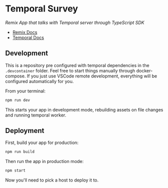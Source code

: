 # Temporal Survey

_Remix App that talks with Temporal server through TypeScript SDK_

- [Remix Docs](https://remix.run/docs)
- [Temporal Docs](https://docs.temporal.io/docs/typescript/introduction)

## Development

This is a repository pre configured with temporal dependencies in the `.devcontainer` folder. Feel free to start things manually through docker-compose. If you just use VSCode remote development, everything will be configured automatically for you.

From your terminal:

```sh
npm run dev
```

This starts your app in development mode, rebuilding assets on file changes and running temporal worker.

## Deployment

First, build your app for production:

```sh
npm run build
```

Then run the app in production mode:

```sh
npm start
```

Now you'll need to pick a host to deploy it to.
